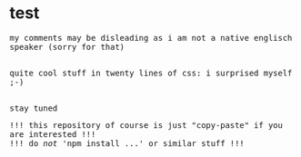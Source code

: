 # test

<tt>
my comments may be disleading as i am not a native englisch speaker (sorry for that)

<br>quite cool stuff in twenty lines of css: i surprised myself ;-)
  
<br>stay tuned


!!! this repository of course is just "copy-paste" if you are interested !!!
<br>
!!! do *not* 'npm install ...' or similar stuff !!!

</tt>


